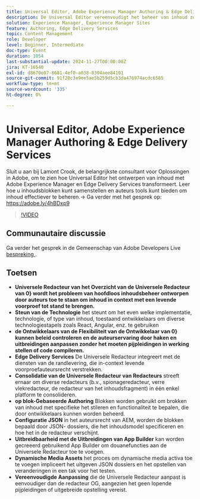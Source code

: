```yaml
---
title: Universal Editor, Adobe Experience Manager Authoring & Edge Delivery Services
description: De Universal Editor vereenvoudigt het beheer van inhoud zonder kop door verschillende technische stapels te ondersteunen, live voorvertoningen in de context aan te bieden, meerdere editors te consolideren en eenvoudige aanpassing mogelijk te maken via JSON-configuratie en App Builder-extensies.
solution: Experience Manager, Experience Manager Sites
feature: Authoring, Edge Delivery Services
topic: Content Management
role: Developer
level: Beginner, Intermediate
doc-type: Event
duration: 1054
last-substantial-update: 2024-11-27T00:00:00Z
jira: KT-16540
exl-id: d8670e07-8681-4ef0-a038-8304aee84101
source-git-commit: 91f20c3e9ee5ae5b259d5cb3da476974acdc6585
workflow-type: tm+mt
source-wordcount: '335'
ht-degree: 0%

---
```


# Universal Editor, Adobe Experience Manager Authoring &amp; Edge Delivery Services

Sluit u aan bij Lamont Crook, de belangrijkste consultant voor Oplossingen in Adobe, om te zien hoe Universal Editor het ontwerpen van inhoud met Adobe Experience Manager en Edge Delivery Services transformeert. Leer hoe u inhoudsblokken kunt samenstellen en auteurs tools kunt bieden om inhoud effectiever te beheren.→ Ga verder met het gesprek op: https://adobe.ly/4hBDxp9

>[!VIDEO](https://video.tv.adobe.com/v/3439423/?learn=on&enablevpops)

## Communautaire discussie

Ga verder het gesprek in de Gemeenschap van Adobe Developers Live [ bespreking ](https://adobe.ly/4hBDxp9).

## Toetsen

* **Universele Redacteur van het Overzicht van de Universele Redacteur van 0} wordt het probleem van hoofdloos inhoudsbeheer ontworpen door auteurs toe te staan om inhoud in context met een levende voorproef tot stand te brengen. &#x200B;**
* **Steun van de Technologie** het steunt om het even welke implementatie, technologie, of type van inhoud, toestaand ontwikkelaars om diverse technologiestapels zoals React, Angular, enz. te gebruiken &#x200B;
* **de Ontwikkelaars van de Flexibiliteit van de Ontwikkelaar van 0} kunnen beleid controleren en de auteurservaring door haken en uitbreidingen aanpassen zonder het moeten pijpleidingen in werking stellen of code compileren. &#x200B;**
* **Edge Delivery Services** De Universele Redacteur integreert met de diensten van de randlevering, die in-context levende voorproefauteursrecht verstrekken. &#x200B;
* **Consolidatie van de Universele Redacteur van Redacteurs** streeft ernaar om diverse redacteurs (b.v., spionageredacteur, verre vlekredacteur, de redacteur van het inhoudsfragment) in één enkel platform te consolideren. &#x200B;
* **op blok-Gebaseerde Authoring** Blokken worden gebruikt om brokken van inhoud met specifieke het stileren en functionaliteit te bepalen, die door ontwikkelaars kunnen worden beheerd. &#x200B;
* **Configuratie JSON** in het auteursrecht van AEM, worden de blokken bepaald door JSON- dossiers, die het inhoudsmodel specificeren en hoe het in de redacteur verschijnt. &#x200B;
* **Uitbreidbaarheid met de Uitbreidingen van App Builder** kan worden gecreeerd gebruikend App Builder om douanefuncties aan de Universele Redacteur toe te voegen. &#x200B;
* **Dynamische Media Assets** het proces om dynamische media activa toe te voegen impliceert het uitgeven JSON dossiers en het opstellen van veranderingen in een tak voor het testen.
* **Vereenvoudigde Aanpassing** die de Universele Redacteur aanpast is eenvoudiger dan de redacteur OG, aangezien het geen lopende pijpleidingen of uitgebreide opstelling vereist. &#x200B;
